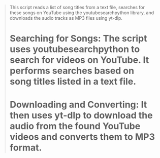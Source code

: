 > This script reads a list of song titles from a text file, searches for these songs on YouTube using the youtubesearchpython library, and downloads the audio tracks as MP3 files using yt-dlp.
> # Searching for Songs: The script uses youtubesearchpython to search for videos on YouTube. It performs searches based on song titles listed in a text file.
>>
> # Downloading and Converting: It then uses yt-dlp to download the audio from the found YouTube videos and converts them to MP3 format.
